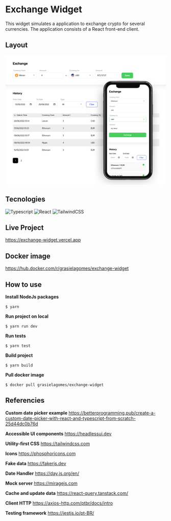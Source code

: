 # Exchange Widget
This widget simulates a application to exchange crypto for several currencies. The application consists of a React front-end client.

## Layout
![layout](src/assets/exchange.jpg)

## Tecnologies
![Typescript](https://img.shields.io/badge/TypeScript-007ACC?style=for-the-badge&logo=typescript&logoColor=white "Typescript")
![React](https://img.shields.io/badge/React-20232A?style=for-the-badge&logo=react&logoColor=61DAFB)
![TailwindCSS](https://img.shields.io/badge/tailwindcss-%2338B2AC.svg?style=for-the-badge&logo=tailwind-css&logoColor=white)

## Live Project
https://exchange-widget.vercel.app

## Docker image
https://hub.docker.com/r/grasielagomes/exchange-widget

## How to use
**Install NodeJs packages**

    $ yarn

**Run project on local**

    $ yarn run dev

**Run tests**

    $ yarn test

**Build project**

    $ yarn build

**Pull docker image**

    $ docker pull grasielagomes/exchange-widget

## Referencies
**Custom date picker example**
https://betterprogramming.pub/create-a-custom-date-picker-with-react-and-typescript-from-scratch-25d44dc0b76d

**Accessible UI components**
https://headlessui.dev

**Utility-first CSS**
https://tailwindcss.com

**Icons**
https://phosphoricons.com

**Fake data**
https://fakerjs.dev

**Date Handler**
https://day.js.org/en/

**Mock server**
https://miragejs.com

**Cache and update data**
https://react-query.tanstack.com/

**Client HTTP**
https://axios-http.com/ptbr/docs/intro

**Testing framework**
https://jestjs.io/pt-BR/
